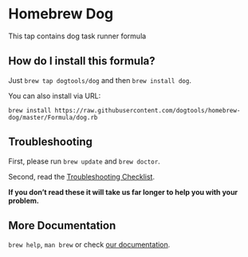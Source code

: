 # Homebrew Dog

This tap contains dog task runner formula 

## How do I install this formula?

Just `brew tap dogtools/dog` and then `brew install dog`.

You can also install via URL:

```
brew install https://raw.githubusercontent.com/dogtools/homebrew-dog/master/Formula/dog.rb
```

## Troubleshooting
First, please run `brew update` and `brew doctor`.

Second, read the [Troubleshooting Checklist](https://github.com/Homebrew/homebrew/blob/master/share/doc/homebrew/Troubleshooting.md#troubleshooting).

**If you don’t read these it will take us far longer to help you with your problem.**

## More Documentation

`brew help`, `man brew` or check [our documentation](https://github.com/Homebrew/homebrew/tree/master/share/doc/homebrew#readme).

